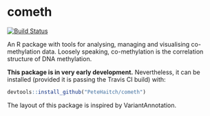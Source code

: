 # cometh
[![Build Status](https://travis-ci.org/PeteHaitch/cometh.png?branch=master)](https://travis-ci.org/PeteHaitch/cometh)

An R package with tools for analysing, managing and visualising co-methylation data. Loosely speaking, co-methylation is the correlation structure of DNA methylation.

__This package is in very early development.__ Nevertheless, it can be installed (provided it is passing the Travis CI build)  with:
```R
devtools::install_github("PeteHaitch/cometh")
```

The layout of this package is inspired by VariantAnnotation.

